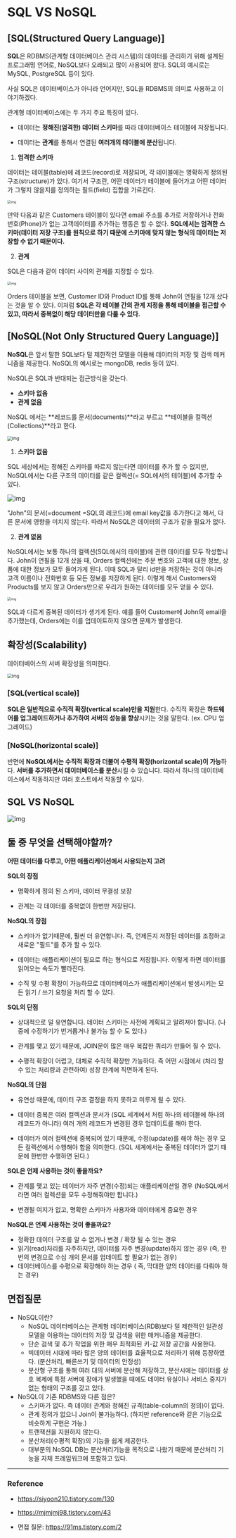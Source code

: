 # SQL VS NoSQL

## **[SQL(Structured Query Language)]**

 **SQL**은 RDBMS(관계형 데이터베이스 관리 시스템)의 데이터를 관리하기 위해 설계된 프로그래밍 언어로, NoSQL보다 오래되고 많이 사용되어 왔다. SQL의 예시로는 MySQL, PostgreSQL 등이 있다.

 사실 SQL은 데이터베이스가 아니라 언어지만, SQL을 RDBMS의 의미로 사용하고 이야기하겠다.

관계형 데이터베이스에는 두 가지 주요 특징이 있다.

- 데이터는 **정해진(엄격한) 데이터 스키마**를 따라 데이터베이스 테이블에 저장됩니다.

- 데이터는 **관계**를 통해서 연결된 **여러개의 테이블에 분산**됩니다.



1. **엄격한 스키마**

 데이터는 테이블(table)에 레코드(record)로 저장되며, 각 테이블에는 명확하게 정의된 구조(structure)가 있다. 여기서 구조란, 어떤 데이터가 테이블에 들어가고 어떤 데이터가 그렇지 않을지를 정의하는 필드(field) 집합을 가르킨다. 

<img src="https://blog.kakaocdn.net/dn/bzaTkz/btqFNQK86q1/UTJTesTZgKhy5kbvPoeKJK/img.png" alt="img" style="zoom:50%;" />

 만약 다음과 같은 Customers 테이블이 있다면 email 주소를 추가로 저장하거나 전화번호(Phone)가 없는 고객데이터를 추가하는 행동은 할 수 없다.  **SQL에서는 엄격한 스키마(데이터 저장 구조)를 원칙으로 하기 때문에 스키마에 맞지 않는 형식의 데이터는 저장할 수 없기 때문이다.**



2. **관계**

 SQL은 다음과 같이 데이터 사이의 관계를 지정할 수 있다.

<img src="https://blog.kakaocdn.net/dn/bqdT4U/btqFPH66Lke/80rZaJ1LudbB1RUojBfNLk/img.png" alt="img" style="zoom:50%;" />

 Orders 테이블을 보면, Customer ID와 Product ID를 통해 John이 연필을 12개 샀다는 것을 알 수 있다. 이처럼 **SQL은 각 테이블 간의 관계 지정을 통해 테이블을 접근할 수 있고, 따라서 중복없이 해당 데이터만을 다룰 수 있다.**



## [NoSQL(Not Only Structured Query Language)]

 **NoSQL**은 앞서 말한 SQL보다 덜 제한적인 모델을 이용해 데이터의 저장 및 검색 메커니즘을 제공한다. NoSQL의 예시로는 mongoDB, redis 등이 있다. 

 NoSQL은 SQL과 반대되는 접근방식을 갖는다.

- **스키마 없음**
- **관계 없음**

NoSQL 에서는 **레코드를 문서(documents)**라고 부르고 **테이블을 컬렉션(Collections)**라고 한다.

<img src="https://t1.daumcdn.net/cfile/tistory/99FBC9415C937F2A20" alt="img" style="zoom:67%;" />

1. **스키마 없음**

 SQL 세상에서는 정해진 스키마를 따르지 않는다면 데이터를 추가 할 수 없지만, NoSQL에서는 다른 구조의 데이터를 같은 컬렉션(= SQL에서의 테이블)에 추가할 수 있다.

![img](https://blog.kakaocdn.net/dn/cwQg8z/btqFNPleEKr/sxxB5LAhjTVPuO414dKnMK/img.png)

 "John"의 문서(=document =SQL의 레코드)에 email key값을 추가한다고 해서, 다른 문서에 영향을 미치지 않는다. 따라서 NoSQL은 데이터의 구조가 같을 필요가 없다.



2. **관계 없음**

 NoSQL에서는 보통 하나의 컬렉션(SQL에서의 테이블)에 관련 데이터를 모두 작성합니다. John이 연필을 12개 샀을 때, Orders 컬렉션에는 주문 번호와 고객에 대한 정보, 상품에 대한 정보가 모두 들어가게 된다. 이때 SQL과 달리 id만을 저장하는 것이 아니라 고객 이름이나 전화번호 등 모든 정보를 저장하게 된다. 이렇게 해서 Customers와 Products를 보지 않고 Orders만으로 우리가 원하는 데이터를 모두 얻을 수 있다.

<img src="https://blog.kakaocdn.net/dn/bacgVx/btqFPHeZ0uW/bfZy8A6IoZPQIlC97kXNd0/img.png" alt="img" style="zoom: 50%;" />

 SQL과 다르게 중복된 데이터가 생기게 된다. 예를 들어 Customer에 John의 email을 추가했는데, Orders에는 이를 업데이트하지 않으면 문제가 발생한다. 



## 확장성(Scalability)

 데이터베이스의 서버 확장성을 의미한다. 

<img src="https://blog.kakaocdn.net/dn/oBYm1/btqFOje6loj/5JK76clgDH5eWHzQ4ubXC0/img.jpg" alt="img" style="zoom: 67%;" />

### **[SQL(vertical scale)]**

**SQL은 일반적으로 수직적 확장(vertical scale)만을 지원**한다. 수직적 확장은 **하드웨어를 업그레이드하거나 추가하여 서버의 성능을 향상**시키는 것을 말한다. (ex. CPU 업그레이드)

 

### **[NoSQL(horizontal scale)]**

반면에 **NoSQL에서는 수직적 확장과 더불어 수평적 확장(horizontal scale)이 가능**하다. **서버를 추가하면서 데이터베이스를 분산**시킬 수 있습니다. 따라서 하나의 데이터베이스에서 작동하지만 여러 호스트에서 작동할 수 있다.



## SQL VS NoSQL

![img](https://blog.kakaocdn.net/dn/opOQh/btqFNEYvfFf/C2lWIRvDsiJrQCon5oQbAk/img.png)



## 둘 중 무엇을 선택해야할까?

**어떤 데이터를 다루고, 어떤 애플리케이션에서 사용되는지 고려**



**SQL의 장점**

- 명확하게 정의 된 스키마, 데이터 무결성 보장

- 관계는 각 데이터를 중복없이 한번만 저장된다.

**NoSQL의 장점**

- 스키마가 없기때문에, 훨씬 더 유연합니다. 즉, 언제든지 저장된 데이터를 조정하고 새로운 "필드"를 추가 할 수 있다.

- 데이터는 애플리케이션이 필요로 하는 형식으로 저장됩니다. 이렇게 하면 데이터를 읽어오는 속도가 빨라진다.

- 수직 및 수평 확장이 가능하므로 데이터베이스가 애플리케이션에서 발생시키는 모든 읽기 / 쓰기 요청을 처리 할 수 있다.



**SQL의 단점**

- 상대적으로 덜 유연합니다. 데이터 스키마는 사전에 계획되고 알려져야 합니다. (나중에 수정하기가 번거롭거나 불가능 할 수 도 있다.)

- 관계를 맺고 있기 때문에, JOIN문이 많은 매우 복잡한 쿼리가 만들어 질 수 있다.

- 수평적 확장이 어렵고, 대체로 수직적 확장만 가능하다. 즉 어떤 시점에서 (처리 할 수 있는 처리량과 관련하여) 성장 한계에 직면하게 된다.

**NoSQL의 단점**

- 유연성 때문에, 데이터 구조 결정을 하지 못하고 미루게 될 수 있다.

- 데이터 중복은 여러 컬렉션과 문서가 (SQL 세계에서 처럼 하나의 테이블에 하나의 레코드가 아니라) 여러 개의 레코드가 변경된 경우 업데이트를 해야 한다.

- 데이터가 여러 컬렉션에 중복되어 있기 때문에, 수정(update)를 해야 하는 경우 모든 컬렉션에서 수행해야 함을 의미한다. (SQL 세계에서는 중복된 데이터가 없기 때문에 한번만 수행하면 된다.)



**SQL은 언제 사용하는 것이 좋을까요?**

- 관계를 맺고 있는 데이터가 자주 변경(수정)되는 애플리케이션일 경우 (NoSQL에서라면 여러 컬렉션을 모두 수정해줘야만 합니다.)

- 변경될 여지가 없고, 명확한 스키마가 사용자와 데이터에게 중요한 경우

**NoSQL은 언제 사용하는 것이 좋을까요?**

- 정확한 데이터 구조를 알 수 없거나 변경 / 확장 될 수 있는 경우
- 읽기(read)처리를 자주하지만, 데이터를 자주 변경(update)하지 않는 경우 (즉, 한번의 변경으로 수십 개의 문서를 업데이트 할 필요가 없는 경우)
- 데이터베이스를 수평으로 확장해야 하는 경우 ( 즉, 막대한 양의 데이터를 다뤄야 하는 경우)



## 면접질문

- NoSQL이란?
  - NoSQL 데이터베이스는 관계형 데이터베이스(RDB)보다 덜 제한적인 일관성 모델을 이용하는 데이터의 저장 및 검색을 위한 매커니즘을 제공한다.
  - 단순 검색 및 추가 작업을 위한 매우 최적화된 키-값 저장 공간을 사용한다.
  - 빅데이터 시대에 따라 많은 양의 데이터를 효율적으로 처리하기 위해 등장하였다. (분산처리, 빠른쓰기 및 데이터의 안정성)
  - 분산형 구조를 통해 여러 대의 서버에 분산해 저장하고, 분산시에는 데이터를 상호 복제에 특정 서버에 장애가 발생했을 때에도 데이터 유실이나 서비스 중지가 없는 형태의 구조를 갖고 있다.
- NoSQL이 기존 RDBMS와 다른 점은?
  - 스키마가 없다. 즉 데이터 관계와 정해진 규격(table-column의 정의)이 없다.
  - 관계 정의가 없으니 Join이 불가능하다. (하지만 reference와 같은 기능으로 비슷하게 구현은 가능.)
  - 트랜잭션을 지원하지 않는다.
  - 분산처리(수평적 확장)의 기능을 쉽게 제공한다.
  - 대부분의 NoSQL DB는 분산처리기능을 목적으로 나왔기 때문에 분산처리 기능을 자체 프레임워크에 포함하고 있다.

---

### Reference

- https://siyoon210.tistory.com/130

- https://mjmjmj98.tistory.com/43

- 면접 질문: https://91ms.tistory.com/2

  

